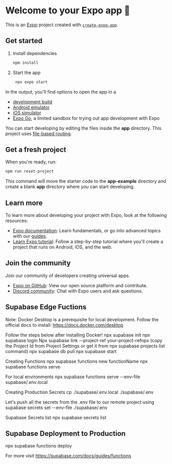 # Welcome to your Expo app 👋

This is an [Expo](https://expo.dev) project created with [`create-expo-app`](https://www.npmjs.com/package/create-expo-app).

## Get started

1. Install dependencies

   ```bash
   npm install
   ```

2. Start the app

   ```bash
    npx expo start
   ```

In the output, you'll find options to open the app in a

- [development build](https://docs.expo.dev/develop/development-builds/introduction/)
- [Android emulator](https://docs.expo.dev/workflow/android-studio-emulator/)
- [iOS simulator](https://docs.expo.dev/workflow/ios-simulator/)
- [Expo Go](https://expo.dev/go), a limited sandbox for trying out app development with Expo

You can start developing by editing the files inside the **app** directory. This project uses [file-based routing](https://docs.expo.dev/router/introduction).

## Get a fresh project

When you're ready, run:

```bash
npm run reset-project
```

This command will move the starter code to the **app-example** directory and create a blank **app** directory where you can start developing.

## Learn more

To learn more about developing your project with Expo, look at the following resources:

- [Expo documentation](https://docs.expo.dev/): Learn fundamentals, or go into advanced topics with our [guides](https://docs.expo.dev/guides).
- [Learn Expo tutorial](https://docs.expo.dev/tutorial/introduction/): Follow a step-by-step tutorial where you'll create a project that runs on Android, iOS, and the web.

## Join the community

Join our community of developers creating universal apps.

- [Expo on GitHub](https://github.com/expo/expo): View our open source platform and contribute.
- [Discord community](https://chat.expo.dev): Chat with Expo users and ask questions.

## Supabase Edge Fuctions
Note: Docker Desktop is a prerequisite for local development. Follow the official docs to install: https://docs.docker.com/desktop

Follow the steps below after installing Docker!
npx supabase init
npx supabase login
Npx supabase link --project-ref your-project-refnpx (copy the Project Id from Project Settings or get it from  npx supabase projects list command)
npx supabase db pull
npx supabase start

Creating Functions
npx supabase functions new functionName
npx supabase functions serve

For local environments
npx supabase functions serve --env-file supabase/.env.local

Creating Production Secrets
cp ./supabase/.env.local ./supabase/.env

Let's push all the secrets from the .env file to our remote project using 
supabase secrets set --env-file ./supabase/.env

Supabase Secrets list
npx supabase secrets list 

## Supabase Deployment to Production
npx supabase functions deploy

For more visit https://supabase.com/docs/guides/functions